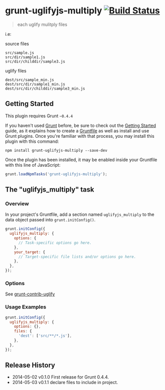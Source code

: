 # grunt-uglifyjs-multiply [![Build Status](https://travis-ci.org/huang-x-h/uglifyjs-multiply.svg?branch=master)](https://travis-ci.org/huang-x-h/uglifyjs-multiply)

> each uglify mulitply files

i.e:

source files
	
	src/sample.js
	src/dir/sample1.js
	src/dir/childdir/sample3.js

uglify files
	
	dest/src/sample_min.js
	dest/src/dir/sample1_min.js
	dest/src/dir/childdir/sample3_min.js

## Getting Started
This plugin requires Grunt `~0.4.4`

If you haven't used [Grunt](http://gruntjs.com/) before, be sure to check out the [Getting Started](http://gruntjs.com/getting-started) guide, as it explains how to create a [Gruntfile](http://gruntjs.com/sample-gruntfile) as well as install and use Grunt plugins. Once you're familiar with that process, you may install this plugin with this command:

```shell
npm install grunt-uglifyjs-multiply --save-dev
```

Once the plugin has been installed, it may be enabled inside your Gruntfile with this line of JavaScript:

```js
grunt.loadNpmTasks('grunt-uglifyjs-multiply');
```

## The "uglifyjs_multiply" task

### Overview
In your project's Gruntfile, add a section named `uglifyjs_multiply` to the data object passed into `grunt.initConfig()`.

```js
grunt.initConfig({
  uglifyjs_multiply: {
    options: {
      // Task-specific options go here.
    },
    your_target: {
      // Target-specific file lists and/or options go here.
    },
  },
});
```

### Options

See [grunt-contrib-uglify](https://github.com/gruntjs/grunt-contrib-uglify)

### Usage Examples

```js
grunt.initConfig({
  uglifyjs_multiply: {
    options: {},
    files: {
      'dest': ['src/**/*.js'],
    },
  },
});
```

## Release History

- 2014-05-02    v0.1.0      First release for Grunt 0.4.4.
- 2014-05-03    v0.1.1      declare files to include in project.